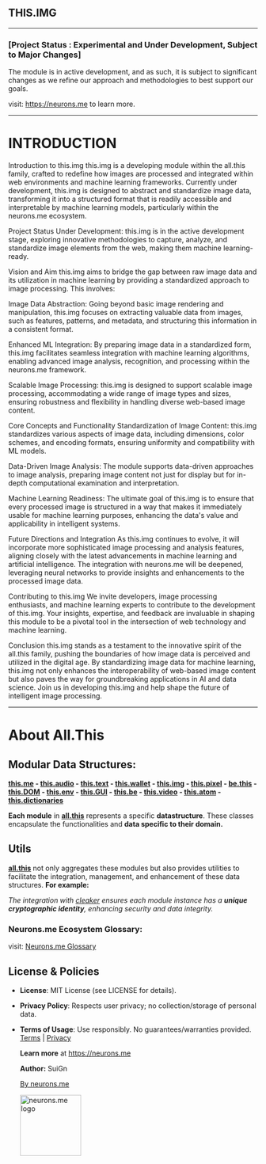 ## THIS.IMG

-----------

### [Project Status : Experimental and Under Development, Subject to Major Changes]

The module is in active development, and as such, it is subject to significant changes as we refine our approach and methodologies to best support our goals.

visit: https://neurons.me to learn more.

----------

# INTRODUCTION

Introduction to this.img
this.img is a developing module within the all.this family, crafted to redefine how images are processed and integrated within web environments and machine learning frameworks. Currently under development, this.img is designed to abstract and standardize image data, transforming it into a structured format that is readily accessible and interpretable by machine learning models, particularly within the neurons.me ecosystem.

Project Status
Under Development: this.img is in the active development stage, exploring innovative methodologies to capture, analyze, and standardize image elements from the web, making them machine learning-ready.

Vision and Aim
this.img aims to bridge the gap between raw image data and its utilization in machine learning by providing a standardized approach to image processing. This involves:

Image Data Abstraction: Going beyond basic image rendering and manipulation, this.img focuses on extracting valuable data from images, such as features, patterns, and metadata, and structuring this information in a consistent format.

Enhanced ML Integration: By preparing image data in a standardized form, this.img facilitates seamless integration with machine learning algorithms, enabling advanced image analysis, recognition, and processing within the neurons.me framework.

Scalable Image Processing: this.img is designed to support scalable image processing, accommodating a wide range of image types and sizes, ensuring robustness and flexibility in handling diverse web-based image content.

Core Concepts and Functionality
Standardization of Image Content: this.img standardizes various aspects of image data, including dimensions, color schemes, and encoding formats, ensuring uniformity and compatibility with ML models.

Data-Driven Image Analysis: The module supports data-driven approaches to image analysis, preparing image content not just for display but for in-depth computational examination and interpretation.

Machine Learning Readiness: The ultimate goal of this.img is to ensure that every processed image is structured in a way that makes it immediately usable for machine learning purposes, enhancing the data's value and applicability in intelligent systems.

Future Directions and Integration
As this.img continues to evolve, it will incorporate more sophisticated image processing and analysis features, aligning closely with the latest advancements in machine learning and artificial intelligence. The integration with neurons.me will be deepened, leveraging neural networks to provide insights and enhancements to the processed image data.

Contributing to this.img
We invite developers, image processing enthusiasts, and machine learning experts to contribute to the development of this.img. Your insights, expertise, and feedback are invaluable in shaping this module to be a pivotal tool in the intersection of web technology and machine learning.

Conclusion
this.img stands as a testament to the innovative spirit of the all.this family, pushing the boundaries of how image data is perceived and utilized in the digital age. By standardizing image data for machine learning, this.img not only enhances the interoperability of web-based image content but also paves the way for groundbreaking applications in AI and data science. Join us in developing this.img and help shape the future of intelligent image processing.





----------

# About All.This

## Modular Data Structures:

**[this.me](https://suign.github.io/this.me)  - [this.audio](https://suign.github.io/this.audio) - [this.text](https://suign.github.io/this.text) - [this.wallet](https://suign.github.io/this.wallet) - [this.img](https://suign.github.io/this.img) - [this.pixel](https://suign.github.io/Pixels) - [be.this](https://suign.github.io/be.this) - [this.DOM](https://suign.github.io/this.DOM) - [this.env](https://suign.github.io/this.env/) - [this.GUI](https://suign.github.io/this.GUI) - [this.be](https://suign.github.io/this.be) - [this.video](https://suign.github.io/this.video) - [this.atom](https://suign.github.io/this.atom) - [this.dictionaries](https://suign.github.io/this.dictionaries/)**

**Each module** in **[all.this](https://neurons.me/all-this)** represents a specific **datastructure**. These classes encapsulate the functionalities and **data specific to their domain.**

## **Utils**

**[all.this](https://neurons.me/all-this)** not only aggregates these modules but also provides utilities to facilitate the integration, management, and enhancement of these data structures. **For example:**

*The integration with [cleaker](https://suign.github.io/cleaker/) ensures each module instance has a **unique cryptographic identity**, enhancing security and data integrity.*

### Neurons.me Ecosystem Glossary:

visit: [Neurons.me Glossary](https://suign.github.io/neurons.me/Glossary) 

## License & Policies

- **License**: MIT License (see LICENSE for details).

- **Privacy Policy**: Respects user privacy; no collection/storage of personal data.

- **Terms of Usage**: Use responsibly. No guarantees/warranties provided. [Terms](https://www.neurons.me/terms-of-use) | [Privacy](https://www.neurons.me/privacy-policy)

  **Learn more** at https://neurons.me

  **Author:** SuiGn

  [By neurons.me](https://neurons.me)

  <img src="https://suign.github.io/neurons.me/neurons_logo.png" alt="neurons.me logo" width="123" height="123" style="width123px; height:123px;">

